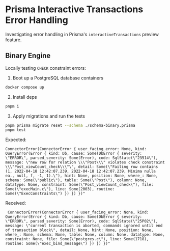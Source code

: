 # Prisma Interactive Transactions Error Handling

Investigating error handling in Prisma's `interactiveTransactions` preview feature.

## Binary Engine

Locally testing `CHECK` constraint errors:

1. Boot up a PostgreSQL database containers

```sh
docker compose up
```

2. Install deps

```sh
pnpm i
```

3. Apply migrations and run the tests

```sh
pnpm prisma migrate reset --schema ./schema-binary.prisma
pnpm test
```

Expected:

```
ConnectorError(ConnectorError { user_facing_error: None, kind: QueryError(Error { kind: Db, cause: Some(DbError { severity: \"ERROR\", parsed_severity: Some(Error), code: SqlState(\"23514\"), message: \"new row for relation \\\"Post\\\" violates check constraint \\\"Post_viewCount_check\\\"\", detail: Some(\"Failing row contains (1, 2022-04-18 12:42:07.239, 2022-04-18 12:42:07.239, Minima nulla ea., null, f, -1, 1).\"), hint: None, position: None, where_: None, schema: Some(\"public\"), table: Some(\"Post\"), column: None, datatype: None, constraint: Some(\"Post_viewCount_check\"), file: Some(\"execMain.c\"), line: Some(2003), routine: Some(\"ExecConstraints\") }) }) })"
```

Received:

```
 ConnectorError(ConnectorError { user_facing_error: None, kind: QueryError(Error { kind: Db, cause: Some(DbError { severity: \"ERROR\", parsed_severity: Some(Error), code: SqlState(\"25P02\"), message: \"current transaction is aborted, commands ignored until end of transaction block\", detail: None, hint: None, position: None, where_: None, schema: None, table: None, column: None, datatype: None, constraint: None, file: Some(\"postgres.c\"), line: Some(1718), routine: Some(\"exec_bind_message\") }) }) })"
```

